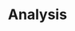 ---
title: Analysis
layout: collection
permalink: /analysis/
collection: analysis
# collection: works


entries_layout: # list (default), grid
show_excerpts: # true (default), false
sort_by: # date (default), title or any metadata key added to the collection's documents
sort_order: reverse # forward (default), reverse


---